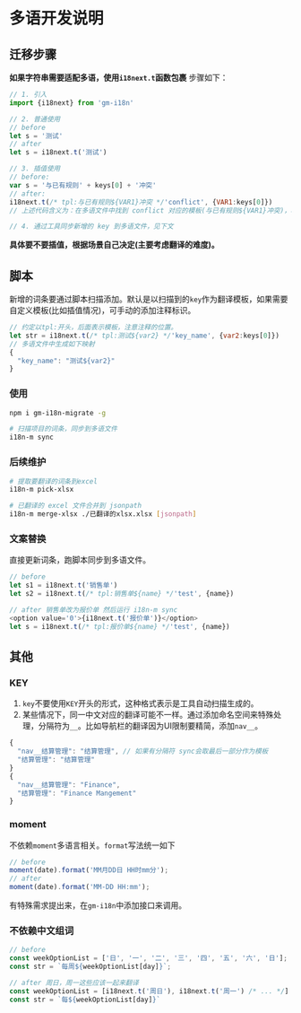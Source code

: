 
# 多语开发说明
## 迁移步骤
**如果字符串需要适配多语，使用`i18next.t`函数包裹**
步骤如下：
```javascript
// 1. 引入
import {i18next} from 'gm-i18n'

// 2. 普通使用
// before
let s = '测试'
// after
let s = i18next.t('测试')

// 3. 插值使用 
// before:
var s = '与已有规则' + keys[0] + '冲突' 
// after: 
i18next.t(/* tpl:与已有规则${VAR1}冲突 */'conflict', {VAR1:keys[0]})
// 上述代码含义为：在多语文件中找到 conflict 对应的模板(与已有规则${VAR1}冲突)，将 {VAR1:keys[0]} 插值代入，得到结果字符串

// 4. 通过工具同步新增的 key 到多语文件，见下文
```
**具体要不要插值，根据场景自己决定(主要考虑翻译的难度)。**

## 脚本
新增的词条要通过脚本扫描添加。默认是以扫描到的`key`作为翻译模板，如果需要自定义模板(比如插值情况)，可手动的添加注释标识。
```javascript
// 约定以tpl:开头，后面表示模板，注意注释的位置。
let str = i18next.t(/* tpl:测试${var2} */'key_name', {var2:keys[0]})
// 多语文件中生成如下映射
{
  "key_name": "测试${var2}"
}
```
### 使用
```bash
npm i gm-i18n-migrate -g

# 扫描项目的词条，同步到多语文件
i18n-m sync
```
### 后续维护
```bash
# 提取要翻译的词条到excel
i18n-m pick-xlsx

# 已翻译的 excel 文件合并到 jsonpath
i18n-m merge-xlsx ./已翻译的xlsx.xlsx [jsonpath]
```

### 文案替换
直接更新词条，跑脚本同步到多语文件。

```javascript
// before
let s1 = i18next.t('销售单')
let s2 = i18next.t(/* tpl:销售单${name} */'test', {name})

// after 销售单改为报价单 然后运行 i18n-m sync
<option value='0'>{i18next.t('报价单')}</option>
let s = i18next.t(/* tpl:报价单${name} */'test', {name})
```

## 其他
### KEY
1. `key`不要使用`KEY`开头的形式，这种格式表示是工具自动扫描生成的。
2. 某些情况下，同一中文对应的翻译可能不一样。通过添加命名空间来特殊处理，分隔符为`__`。比如导航栏的翻译因为UI限制要精简，添加`nav__`。

```javascript
{
  "nav__结算管理": "结算管理", // 如果有分隔符 sync会取最后一部分作为模板
  "结算管理": "结算管理"
}
{
  "nav__结算管理": "Finance",
  "结算管理": "Finance Mangement"
}
```

### moment
不依赖`moment`多语言相关。`format`写法统一如下
``` javascript
// before
moment(date).format('MM月DD日 HH时mm分');
// after
moment(date).format('MM-DD HH:mm');
```
有特殊需求提出来，在`gm-i18n`中添加接口来调用。
### 不依赖中文组词
```javascript
// before
const weekOptionList = ['日', '一', '二', '三', '四', '五', '六', '日'];
const str = `每周${weekOptionList[day]}`;

// after 周日，周一这些应该一起来翻译
const weekOptionList = [i18next.t('周日'), i18next.t('周一') /* ... */]
const str = `每${weekOptionList[day]}`
```


